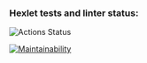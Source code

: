 ### Hexlet tests and linter status:
![Actions Status](/workflows/hexlet-check/badge.svg)

[![Maintainability](https://api.codeclimate.com/v1/badges/e33d4ebc94e1ae19261d/maintainability)](https://codeclimate.com/github/gr8arty/frontend-project-lvl1/maintainability)
